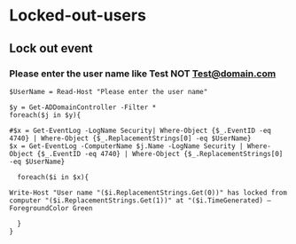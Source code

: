 # Locked-out-users



## Lock out event

### Please enter the user name like Test NOT Test@domain.com

```
$UserName = Read-Host "Please enter the user name"

$y = Get-ADDomainController -Filter *
foreach($j in $y){

#$x = Get-EventLog -LogName Security| Where-Object {$_.EventID -eq 4740} | Where-Object {$_.ReplacementStrings[0] -eq $UserName}
$x = Get-EventLog -ComputerName $j.Name -LogName Security | Where-Object {$_.EventID -eq 4740} | Where-Object {$_.ReplacementStrings[0] -eq $UserName}

  foreach($i in $x){

Write-Host "User name "($i.ReplacementStrings.Get(0))" has locked from computer "($i.ReplacementStrings.Get(1))" at "($i.TimeGenerated) –ForegroundColor Green

  }
}
```
